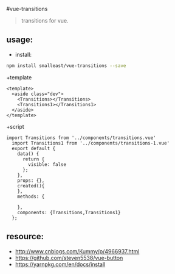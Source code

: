 #vue-transitions
> transitions for vue.


## usage:
+ install:
```bash
npm install smalleast/vue-transitions --save


```



+template
```
<template>
  <aside class="dev">
    <Transitions></Transitions>
    <Transitions1></Transitions1>
  </aside>
</template>
```
+script
```
import Transitions from '../components/transitions.vue'
  import Transitions1 from '../components/transitions-1.vue'
  export default {
    data() {
      return {
        visible: false
      };
    },
    props: {},
    created(){
    },
    methods: {

    },
    components: {Transitions,Transitions1}
  };
```

## resource:
+ http://www.cnblogs.com/Kummy/p/4966937.html
+ https://github.com/steven5538/vue-button
+ https://yarnpkg.com/en/docs/install
